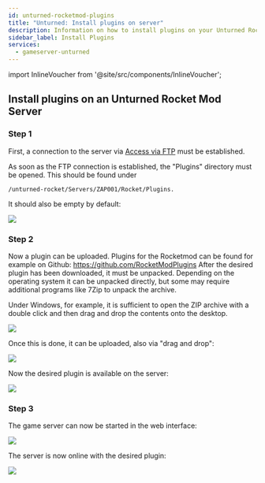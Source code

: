 ```yaml
---
id: unturned-rocketmod-plugins
title: "Unturned: Install plugins on server"
description: Information on how to install plugins on your Unturned Rocketmod server from ZAP-Hosting - ZAP-Hosting.com documentation
sidebar_label: Install Plugins
services:
  - gameserver-unturned
---
```


import InlineVoucher from '@site/src/components/InlineVoucher';

<InlineVoucher />

## Install plugins on an Unturned Rocket Mod Server

### Step 1
First, a connection to the server via [Access via FTP](gameserver-ftpaccess.md) must be established.

As soon as the FTP connection is established, the "Plugins" directory must be opened. 
This should be found under 
```
/unturned-rocket/Servers/ZAP001/Rocket/Plugins. 
```
It should also be empty by default: 

![](https://screensaver01.zap-hosting.com/index.php/s/wYY7jLji9YaNcBp/preview)

### Step 2

Now a plugin can be uploaded. 
Plugins for the Rocketmod can be found for example on Github: https://github.com/RocketModPlugins
After the desired plugin has been downloaded, it must be unpacked. 
Depending on the operating system it can be unpacked directly, but some may require additional programs like 7Zip to unpack the archive.

Under Windows, for example, it is sufficient to open the ZIP archive with a double click and then drag and drop the contents onto the desktop. 

![](https://screensaver01.zap-hosting.com/index.php/s/qnpy29HySQzJTBL/preview)

Once this is done, it can be uploaded, also via "drag and drop":  

![](https://screensaver01.zap-hosting.com/index.php/s/o4ZNQtyosnw5eHo/preview)

Now the desired plugin is available on the server:

![](https://screensaver01.zap-hosting.com/index.php/s/DYXpnZ2n5ibxW5t/preview)

### Step 3

The game server can now be started in the web interface: 

![](https://screensaver01.zap-hosting.com/index.php/s/pgyBsYcoXNP7dnL/preview)

The server is now online with the desired plugin: 

![](https://screensaver01.zap-hosting.com/index.php/s/ZZLPBprWoBZfTQ6/preview)


<InlineVoucher />
